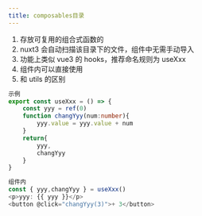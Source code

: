 ```yaml
---
title: composables目录
---
```


1. 存放可复用的组合式函数的
2. nuxt3 会自动扫描该目录下的文件，组件中无需手动导入
3. 功能上类似 vue3 的 hooks，推荐命名规则为 useXxx
4. 组件内可以直接使用
5. 和 utils 的区别

```ts
示例
export const useXxx = () => {
    const yyy = ref(0)
    function changYyy(num:number){
        yyy.value = yyy.value + num
    }
    return{
        yyy,
        changYyy
    }
}

组件内
const { yyy,changYyy } = useXxx()
<p>yyy: {{ yyy }}</p>
<button @click="changYyy(3)">+ 3</button>
```
